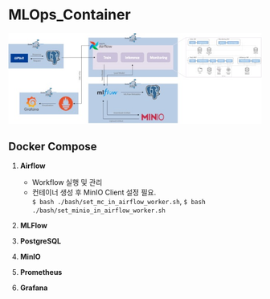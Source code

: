 # MLOps_Container

<img src="img/sys_archi.jpg" alt='아키텍처' witdh="100%">

## Docker Compose

1. **Airflow**
    - Workflow 실행 및 관리
    - 컨테이너 생성 후 MinIO Client 설정 필요.<br>`$ bash ./bash/set_mc_in_airflow_worker.sh`, `$ bash ./bash/set_minio_in_airflow_worker.sh`
    
2. **MLFlow**

3. **PostgreSQL**

4. **MinIO**

5. **Prometheus**

6. **Grafana**
